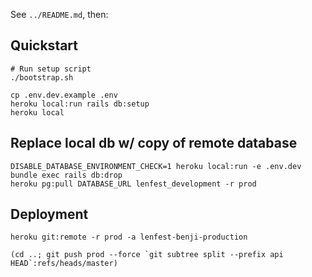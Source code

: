 See `../README.md`, then:

## Quickstart

```
# Run setup script
./bootstrap.sh

cp .env.dev.example .env
heroku local:run rails db:setup
heroku local
```

## Replace local db w/ copy of remote database

```
DISABLE_DATABASE_ENVIRONMENT_CHECK=1 heroku local:run -e .env.dev bundle exec rails db:drop
heroku pg:pull DATABASE_URL lenfest_development -r prod
```

## Deployment

```
heroku git:remote -r prod -a lenfest-benji-production

(cd ..; git push prod --force `git subtree split --prefix api HEAD`:refs/heads/master)
```

